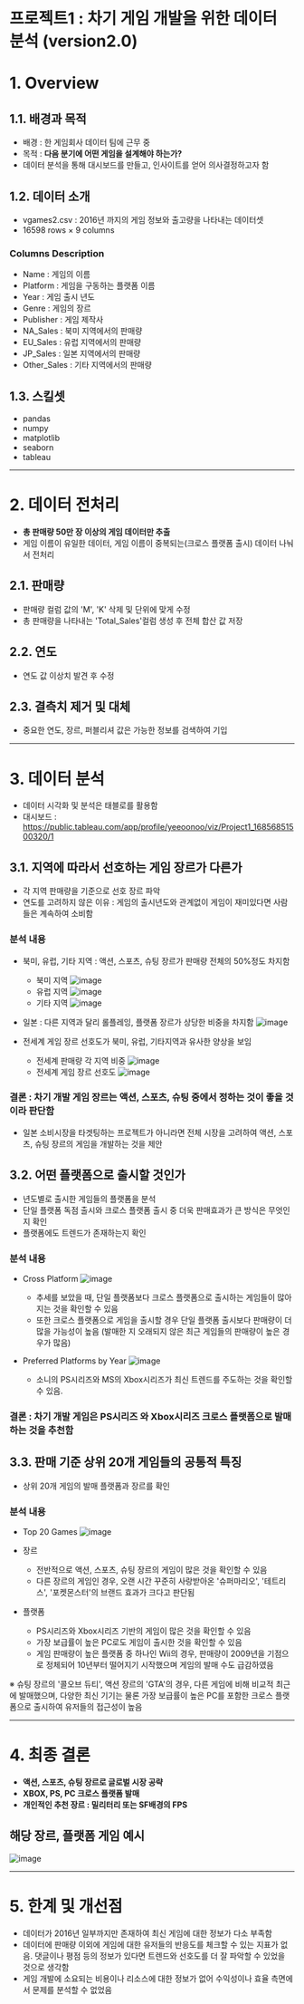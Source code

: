 # 프로젝트1 : 차기 게임 개발을 위한 데이터 분석 (version2.0)

# 1. Overview

## 1.1. 배경과 목적
- 배경 : 한 게임회사 데이터 팀에 근무 중
- 목적 : **다음 분기에 어떤 게임을 설계해야 하는가?**
- 데이터 분석을 통해 대시보드를 만들고, 인사이트를 얻어 의사결정하고자 함 

## 1.2. 데이터 소개
- vgames2.csv : 2016년 까지의 게임 정보와 출고량을 나타내는 데이터셋
- 16598 rows × 9 columns

### Columns Description
- Name : 게임의 이름
- Platform : 게임을 구동하는 플랫폼 이름
- Year : 게임 출시 년도
- Genre : 게임의 장르
- Publisher : 게임 제작사
- NA_Sales : 북미 지역에서의 판매량
- EU_Sales : 유럽 지역에서의 판매량
- JP_Sales : 일본 지역에서의 판매량
- Other_Sales : 기타 지역에서의 판매량

## 1.3. 스킬셋
- pandas
- numpy
- matplotlib
- seaborn
- tableau

---
# 2. 데이터 전처리
- **총 판매량 50만 장 이상의 게임 데이터만 추출**
- 게임 이름이 유일한 데이터, 게임 이름이 중복되는(크로스 플랫폼 출시) 데이터 나눠서 전처리

## 2.1. 판매량
- 판매량 컬럼 값의 'M', 'K' 삭제 및 단위에 맞게 수정
- 총 판매량을 나타내는 'Total_Sales'컬럼 생성 후 전체 합산 값 저장

## 2.2. 연도
- 연도 값 이상치 발견 후 수정

## 2.3. 결측치 제거 및 대체
- 중요한 연도, 장르, 퍼블리셔 값은 가능한 정보를 검색하여 기입


---
# 3. 데이터 분석
- 데이터 시각화 및 분석은 태블로를 활용함
- 대시보드 : https://public.tableau.com/app/profile/yeeoonoo/viz/Project1_16856851500320/1

## 3.1. 지역에 따라서 선호하는 게임 장르가 다른가
- 각 지역 판매량을 기준으로 선호 장르 파악
- 연도를 고려하지 않은 이유 : 게임의 출시년도와 관계없이 게임이 재미있다면 사람들은 계속하여 소비함

### 분석 내용
- 북미, 유럽, 기타 지역 : 액션, 스포츠, 슈팅 장르가 판매량 전체의 50%정도 차지함
  - 북미 지역
![image](https://github.com/yeeoonoo/project1/assets/110115061/80c86dcf-50f5-4ebc-8a87-1eac55f3781b)
  - 유럽 지역
![image](https://github.com/yeeoonoo/project1/assets/110115061/32ee1f85-3f14-46ea-a07e-f00e7d4a0970)
  - 기타 지역
![image](https://github.com/yeeoonoo/project1/assets/110115061/df935926-97d5-4484-9ee0-6ed10b52a7bc)

- 일본 : 다른 지역과 달리 롤플레잉, 플랫폼 장르가 상당한 비중을 차지함
  ![image](https://github.com/yeeoonoo/project1/assets/110115061/b582c85e-e9f2-4f9a-8aef-5976c0a86b22)

- 전세계 게임 장르 선호도가 북미, 유럽, 기타지역과 유사한 양상을 보임
  - 전세계 판매량 각 지역 비중
![image](https://github.com/yeeoonoo/project1/assets/110115061/b74c0ddb-a7a0-43ea-95c6-312bffbcdcbb)
  - 전세계 게임 장르 선호도
![image](https://github.com/yeeoonoo/project1/assets/110115061/02528bdf-a92c-474f-83eb-bf5640944563)


### 결론 : 차기 개발 게임 장르는 액션, 스포츠, 슈팅 중에서 정하는 것이 좋을 것이라 판단함
- 일본 소비시장을 타겟팅하는 프로젝트가 아니라면 전체 시장을 고려하여 액션, 스포츠, 슈팅 장르의 게임을 개발하는 것을 제안  

## 3.2. 어떤 플랫폼으로 출시할 것인가
- 년도별로 출시한 게임들의 플랫폼을 분석
- 단일 플랫폼 독점 출시와 크로스 플랫폼 출시 중 더욱 판매효과가 큰 방식은 무엇인지 확인
- 플랫폼에도 트렌드가 존재하는지 확인

### 분석 내용
- Cross Platform
![image](https://github.com/yeeoonoo/project1/assets/110115061/2cd32a50-33bd-427b-bafc-5572fcb62955)
  - 추세를 보았을 때, 단일 플랫폼보다 크로스 플랫폼으로 출시하는 게임들이 많아지는 것을 확인할 수 있음
  - 또한 크로스 플랫폼으로 게임을 출시할 경우 단일 플랫폼 출시보다 판매량이 더 많을 가능성이 높음
    (발매한 지 오래되지 않은 최근 게임들의 판매량이 높은 경우가 많음)

- Preferred Platforms by Year
![image](https://github.com/yeeoonoo/project1/assets/110115061/9b222820-f932-4430-b74d-b598be3ec960)
  - 소니의 PS시리즈와 MS의 Xbox시리즈가 최신 트렌드를 주도하는 것을 확인할 수 있음.


### 결론 : 차기 개발 게임은 PS시리즈 와 Xbox시리즈 크로스 플랫폼으로 발매하는 것을 추천함

## 3.3. 판매 기준 상위 20개 게임들의 공통적 특징
- 상위 20개 게임의 발매 플랫폼과 장르를 확인

### 분석 내용
- Top 20 Games
![image](https://github.com/yeeoonoo/project1/assets/110115061/683f557a-b708-4bea-a541-34effd6cad77)

- 장르
  - 전반적으로 액션, 스포츠, 슈팅 장르의 게임이 많은 것을 확인할 수 있음
  - 다른 장르의 게임인 경우, 오랜 시간 꾸준히 사랑받아온 '슈퍼마리오', '테트리스', '포켓몬스터'의 브랜드 효과가 크다고 판단됨

- 플랫폼
  - PS시리즈와 Xbox시리즈 기반의 게임이 많은 것을 확인할 수 있음
  - 가장 보급률이 높은 PC로도 게임이 출시한 것을 확인할 수 있음
  - 게임 판매량이 높은 플랫폼 중 하나인 Wii의 경우, 판매량이 2009년을 기점으로 정체되어 10년부터 떨어지기 시작했으며 게임의 발매 수도 급감하였음

※ 슈팅 장르의 '콜오브 듀티', 액션 장르의 'GTA'의 경우, 다른 게임에 비해 비교적 최근에 발매했으며, 다양한 최신 기기는 물론 가장 보급률이 높은 PC를 포함한 크로스 플랫폼으로 출시하여 유저들의 접근성이 높음



---
# 4. 최종 결론
- **액션, 스포츠, 슈팅 장르로 글로벌 시장 공략**
- **XBOX, PS, PC 크로스 플랫폼 발매**
- **개인적인 추천 장르 : 밀리터리 또는 SF배경의 FPS**

## 해당 장르, 플랫폼 게임 예시
![image](https://user-images.githubusercontent.com/110115061/220880268-c2a5243d-717e-40bd-bd71-c9f89d3a825b.png)



---
# 5. 한계 및 개선점
- 데이터가 2016년 일부까지만 존재하여 최신 게임에 대한 정보가 다소 부족함
- 데이터에 판매량 이외에 게임에 대한 유저들의 반응도를 체크할 수 있는 지표가 없음. 댓글이나 평점 등의 정보가 있다면 트렌드와 선호도를 더 잘 파악할 수 있었을 것으로 생각함
- 게임 개발에 소요되는 비용이나 리소스에 대한 정보가 없어 수익성이나 효율 측면에서 문제를 분석할 수 없었음

